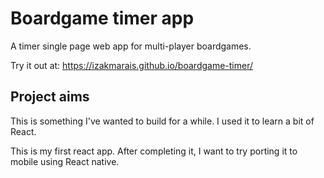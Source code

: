 # Boardgame timer app

A timer single page web app for multi-player boardgames.

Try it out at: https://izakmarais.github.io/boardgame-timer/

## Project aims

This is something I've wanted to build for a while. I used it to learn a bit of React.

This is my first react app. After completing it, I want to try porting it to mobile using React native.